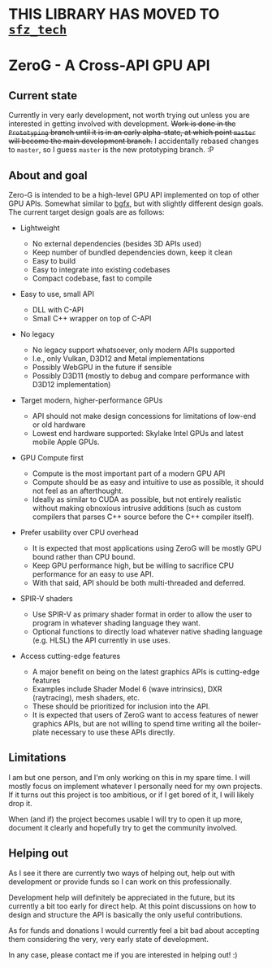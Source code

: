# THIS LIBRARY HAS MOVED TO [`sfz_tech`](https://github.com/PetorSFZ/sfz_tech)

# ZeroG - A Cross-API GPU API

## Current state

Currently in very early development, not worth trying out unless you are interested in getting involved with development. ~~Work is done in the `Prototyping` branch until it is in an early alpha-state, at which point `master` will become the main development branch.~~ I accidentally rebased changes to `master`, so I guess `master` is the new prototyping branch. :P

## About and goal

Zero-G is intended to be a high-level GPU API implemented on top of other GPU APIs. Somewhat similar to [bgfx](https://github.com/bkaradzic/bgfx), but with slightly different design goals. The current target design goals are as follows:

* Lightweight

  * No external dependencies (besides 3D APIs used)
  * Keep number of bundled dependencies down, keep it clean
  * Easy to build
  * Easy to integrate into existing codebases
  * Compact codebase, fast to compile

* Easy to use, small API

  * DLL with C-API
  * Small C++ wrapper on top of C-API

* No legacy

  * No legacy support whatsoever, only modern APIs supported
  * I.e., only Vulkan, D3D12 and Metal implementations
  * Possibly WebGPU in the future if sensible
  * Possibly D3D11 (mostly to debug and compare performance with D3D12 implementation)

* Target modern, higher-performance GPUs

  * API should not make design concessions for limitations of low-end or old hardware
  * Lowest end hardware supported: Skylake Intel GPUs and latest mobile Apple GPUs.

* GPU Compute first

  * Compute is the most important part of a modern GPU API
  * Compute should be as easy and intuitive to use as possible, it should not feel as an afterthought.
  * Ideally as similar to CUDA as possible, but not entirely realistic without making obnoxious intrusive additions (such as custom compilers that parses C++ source before the C++ compiler itself).

* Prefer usability over CPU overhead

  * It is expected that most applications using ZeroG will be mostly GPU bound rather than CPU bound.
  * Keep GPU performance high, but be willing to sacrifice CPU performance for an easy to use API.
  * With that said, API should be both multi-threaded and deferred.

* SPIR-V shaders

  * Use SPIR-V as primary shader format in order to allow the user to program in whatever shading language they want.
  * Optional functions to directly load whatever native shading language (e.g. HLSL) the API currently in use uses.

* Access cutting-edge features

  * A major benefit on being on the latest graphics APIs is cutting-edge features
  * Examples include Shader Model 6 (wave intrinsics), DXR (raytracing), mesh shaders, etc.
  * These should be prioritized for inclusion into the API.
  * It is expected that users of ZeroG want to access features of newer graphics APIs, but are not willing to spend time writing all the boiler-plate necessary to use these APIs directly.

## Limitations

I am but one person, and I'm only working on this in my spare time. I will mostly focus on implement whatever I personally need for my own projects. If it turns out this project is too ambitious, or if I get bored of it, I will likely drop it.

When (and if) the project becomes usable I will try to open it up more, document it clearly and hopefully try to get the community involved.

## Helping out

As I see it there are currently two ways of helping out, help out with development or provide funds so I can work on this professionally.

Development help will definitely be appreciated in the future, but its currently a bit too early for direct help. At this point discussions on how to design and structure the API is basically the only useful contributions.

As for funds and donations I would currently feel a bit bad about accepting them considering the very, very early state of development.

In any case, please contact me if you are interested in helping out! :)